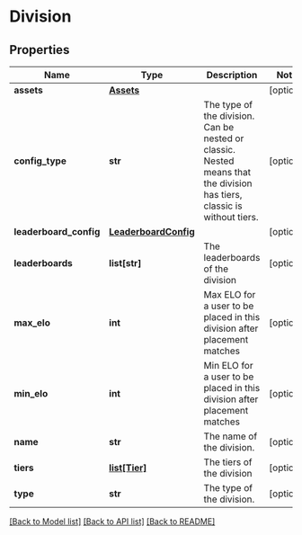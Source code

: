 # Division

## Properties
Name | Type | Description | Notes
------------ | ------------- | ------------- | -------------
**assets** | [**Assets**](Assets.md) |  | [optional] 
**config_type** | **str** | The type of the division. Can be nested or classic. Nested means that the division has tiers, classic is without tiers. | [optional] 
**leaderboard_config** | [**LeaderboardConfig**](LeaderboardConfig.md) |  | [optional] 
**leaderboards** | **list[str]** | The leaderboards of the division | [optional] 
**max_elo** | **int** | Max ELO for a user to be placed in this division after placement matches | [optional] 
**min_elo** | **int** | Min ELO for a user to be placed in this division after placement matches | [optional] 
**name** | **str** | The name of the division. | [optional] 
**tiers** | [**list[Tier]**](Tier.md) | The tiers of the division | [optional] 
**type** | **str** | The type of the division. | [optional] 

[[Back to Model list]](../README.md#documentation-for-models) [[Back to API list]](../README.md#documentation-for-api-endpoints) [[Back to README]](../README.md)



